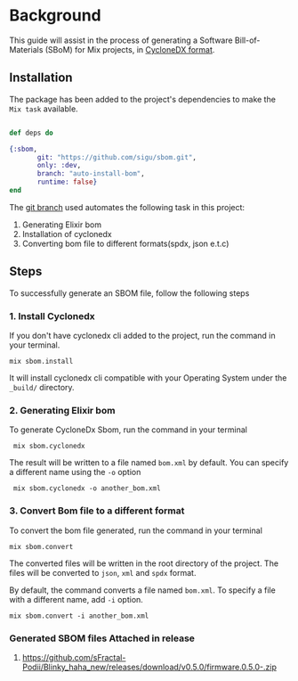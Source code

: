 # Background

This guide will assist in the process of generating a Software Bill-of-Materials (SBoM) for Mix projects, in [CycloneDX format](https://cyclonedx.org/).


## Installation

The package has been added to the project's dependencies to make the `Mix task` available.

```elixir

def deps do

{:sbom,
       git: "https://github.com/sigu/sbom.git",
       only: :dev,
       branch: "auto-install-bom",
       runtime: false}
end

```

The [git branch](https://github.com/sigu/sbom.git) used automates the following task in this project:

  1. Generating Elixir bom
  2. Installation of cyclonedx
  3. Converting bom file to different formats(spdx, json e.t.c)


  ## Steps

  To successfully generate an SBOM file, follow the following steps

  ### 1. Install Cyclonedx

  If you don't have cyclonedx cli added to the project, run the command in your terminal. 

  ```shell
  mix sbom.install

  ```
  It will install cyclonedx cli compatible with your Operating System under the `_build/` directory.

  ### 2. Generating Elixir bom

  To generate CycloneDx Sbom, run the command in your terminal

  ```shell
   mix sbom.cyclonedx
  ```

  The result will be written to a file named `bom.xml` by default. You can specify a different name using the `-o` option 

  ```shell
   mix sbom.cyclonedx -o another_bom.xml

   ```

   ### 3. Convert Bom file to a different format

   To convert the bom file generated, run the command in your terminal

   ```shell
   mix sbom.convert

   ```

   The converted files will be written in the root directory of the project. The files will be converted to `json`, `xml` and `spdx` format.

   By default, the command converts a file named `bom.xml`. To specify a file with a different name, add `-i` option.

   ```shell
   mix sbom.convert -i another_bom.xml
   
   ```

   ### Generated SBOM files Attached in release

   1. https://github.com/sFractal-Podii/Blinky_haha_new/releases/download/v0.5.0/firmware.0.5.0-.zip
   